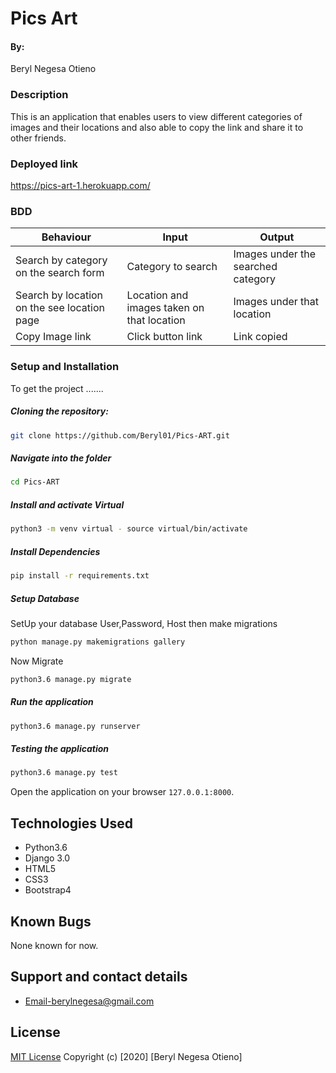 # Pics Art
#### By:
Beryl Negesa Otieno

### Description  
This is an application that enables users to view different categories of images and their locations and also able to copy the link and share it to other friends.

### Deployed link
https://pics-art-1.herokuapp.com/

### BDD
| Behaviour         | Input            | Output                     |
| ----------------- | ---------------- | -------------------------- |
| Search by category on the search form | Category to search | Images under the searched category |
| Search by location on the see location page | Location and images taken on that location | Images under that location |
| Copy Image link   | Click button link     | Link copied                |

### Setup and Installation  
To get the project .......    
##### Cloning the repository:  
 ```bash 
git clone https://github.com/Beryl01/Pics-ART.git
```
##### Navigate into the folder 
 ```bash 
cd Pics-ART
```
##### Install and activate Virtual  
 ```bash 
python3 -m venv virtual - source virtual/bin/activate  
```  
##### Install Dependencies  
 ```bash 
pip install -r requirements.txt 
```  
##### Setup Database  
SetUp your database User,Password, Host then make migrations
 ```bash 
python manage.py makemigrations gallery
 ``` 
 Now Migrate  
 ```bash 
python3.6 manage.py migrate 
```
##### Run the application  
 ```bash 
python3.6 manage.py runserver 
```  
##### Testing the application  
 ```bash 
python3.6 manage.py test 
```
Open the application on your browser `127.0.0.1:8000`.  
  
## Technologies Used
* Python3.6
* Django 3.0
* HTML5
* CSS3
* Bootstrap4
  
## Known Bugs
None known for now.

## Support and contact details
* Email-berylnegesa@gmail.com

## License
[MIT License](License.md)
Copyright (c) [2020] [Beryl Negesa Otieno]
</a>